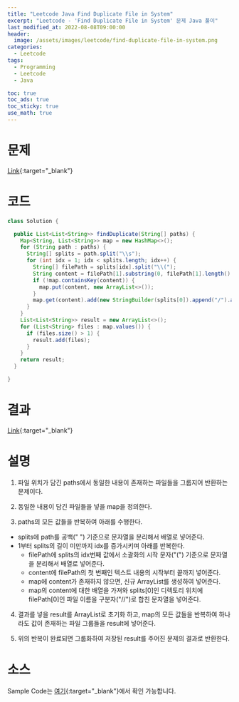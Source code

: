 ```yaml
---
title: "Leetcode Java Find Duplicate File in System"
excerpt: "Leetcode - 'Find Duplicate File in System' 문제 Java 풀이"
last_modified_at: 2022-08-08T09:00:00
header:
  image: /assets/images/leetcode/find-duplicate-file-in-system.png
categories:
  - Leetcode
tags:
  - Programming
  - Leetcode
  - Java

toc: true
toc_ads: true
toc_sticky: true
use_math: true
---
```

# 문제
[Link](https://leetcode.com/problems/find-duplicate-file-in-system/){:target="_blank"}

# 코드
```java
class Solution {

  public List<List<String>> findDuplicate(String[] paths) {
    Map<String, List<String>> map = new HashMap<>();
    for (String path : paths) {
      String[] splits = path.split("\\s");
      for (int idx = 1; idx < splits.length; idx++) {
        String[] filePath = splits[idx].split("\\(");
        String content = filePath[1].substring(0, filePath[1].length() - 1);
        if (!map.containsKey(content)) {
          map.put(content, new ArrayList<>());
        }
        map.get(content).add(new StringBuilder(splits[0]).append("/").append(filePath[0]).toString());
      }
    }
    List<List<String>> result = new ArrayList<>();
    for (List<String> files : map.values()) {
      if (files.size() > 1) {
        result.add(files);
      }
    }
    return result;
  }

}
```

# 결과
[Link](https://leetcode.com/submissions/detail/767970590/){:target="_blank"}

# 설명
1. 파일 위치가 담긴 paths에서 동일한 내용이 존재하는 파일들을 그룹지어 반환하는 문제이다.

2. 동일한 내용이 담긴 파일들을 넣을 map을 정의한다.

3. paths의 모든 값들을 반복하여 아래를 수행한다.
- splits에 path를 공백(" ") 기준으로 문자열을 분리해서 배열로 넣어준다.
- 1부터 splits의 길이 미만까지 idx를 증가시키며 아래를 반복한다.
  - filePath에 splits의 idx번째 값에서 소괄화의 시작 문자("(") 기준으로 문자열을 분리해서 배열로 넣어준다.
  - content에 filePath의 첫 번째인 텍스트 내용의 시작부터 끝까지 넣어준다.
  - map에 content가 존재하지 않으면, 신규 ArrayList를 생성하여 넣어준다.
  - map의 content에 대한 배열을 가져와 splits[0]인 디렉토리 위치에 filePath[0]인 파일 이름을 구분자("//")로 합친 문자열을 넣어준다.

4. 결과를 넣을 result를 ArrayList로 초기화 하고, map의 모든 값들을 반복하여 하나라도 값이 존재하는 파일 그룹들을 result에 넣어준다.

5. 위의 반복이 완료되면 그룹화하여 저장된 result를 주어진 문제의 결과로 반환한다.

# 소스
Sample Code는 [여기](https://github.com/GracefulSoul/leetcode/blob/master/src/main/java/gracefulsoul/problems/FindDuplicateFileInSystem.java){:target="_blank"}에서 확인 가능합니다.